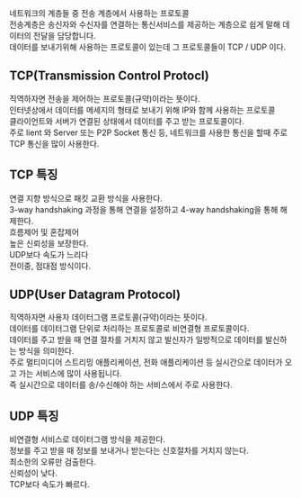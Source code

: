 네트워크의 계층들 중 전송 계층에서 사용하는 프로토콜   
전송계층은 송신자와 수신자를 연결하는 통신서비스를 제공하는 계층으로 쉽게 말해 데이터의 전달을 담당합니다.   
데이터를 보내기위해 사용하는 프로토콜이 있는데 그 프로토콜들이 TCP / UDP 이다.   
   
## TCP(Transmission Control Protocl)
직역하자면 전송을 제어하는 프로토콜(규약)이라는 뜻이다.   
인터넷상에서 데이터를 메세지의 형태로 보내기 위해 IP와 함께 사용하는 프로토콜   
클라이언트와 서버가 연결된 상태에서 데이터를 주고 받는 프로토콜이다.   
주로 lient 와 Server 또는 P2P Socket 통신 등, 네트워크를 사용한 통신을 할때 주로 TCP 통신을 많이 사용한다.   

## TCP 특징
연결 지향 방식으로 패킷 교환 방식을 사용한다.   
3-way handshaking 과정을 통해 연결을 설정하고 4-way handshaking을 통해 해제한다.   
흐름제어 및 혼잡제어   
높은 신뢰성을 보장한다.   
UDP보다 속도가 느리다   
전이중, 점대점 방식이다.   
   
## UDP(User Datagram Protocol)
직역하자면 사용자 데이터그램 프로토콜(규약)이라는 뜻이다.   
데이터를 데이터그램 단위로 처리하는 프로토콜로 비연결형 프로토콜이다.   
데이터를 주고 받을 때 연결 절차를 거치지 않고 발신자가 일방적으로 데이터를 발신하는 방식을 의미한다.   
주로 멀티미디어 스트리밍 애플리케이션, 전화 애플리케이션 등 실시간으로 데이터가 오고 가는 서비스에 많이 사용됩니다.   
즉 실시간으로 데이터를 송/수신해야 하는 서비스에서 주로 사용한다.   
   
## UDP 특징 
비연결형 서비스로 데이터그램 방식을 제공한다.   
정보를 주고 받을 때 정보를 보내거나 받는다는 신호절차를 거치지 않는다.   
최소한의 오류만 검출한다.   
신뢰성이 낮다.   
TCP보다 속도가 빠르다.   
